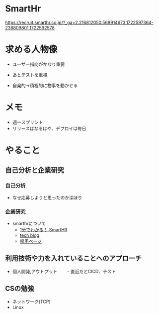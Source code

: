 # SmartHr

https://recruit.smarthr.co.jp/?_ga=2.216812050.568914973.1722597364-238809801.1722592578

# 求める人物像

- ユーザー指向がかなり重要
- あとテストを重視

- 自発的→積極的に物事を動かせる

# メモ
- 週一スプリント
- リリースはなるはや、デプロイは毎日


# やること

## 自己分析と企業研究

### 自己分析
- なぜ応募しようと思ったのか深ぼり

### 企業研究
- smarthrについて
  - [1分でわかる！ SmartHR](https://smarthr.jp/resources/1minute_smarthr)
  - [tech blog](https://tech.smarthr.jp/)
  - [採用ページ](https://hello-world.smarthr.co.jp/)


## 利用技術や力を入れていることへのアプローチ

- 個人開発,アウトプット
　　- 直近だとCICD、テスト

## CSの勉強
- ネットワーク(TCP)
- Linux

